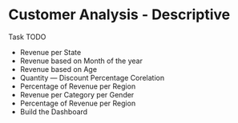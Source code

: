 # Customer Analysis - Descriptive
Task TODO
- Revenue per State
- Revenue based on Month of the year
- Revenue based on Age
- Quantity — Discount Percentage Corelation
- Percentage of Revenue per Region
- Revenue per Category per Gender
- Percentage of Revenue per Region
- Build the Dashboard

